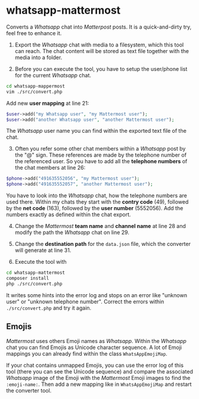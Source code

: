 # whatsapp-mattermost
Converts a _Whatsapp_ chat into _Matterpost_ posts. It is a quick-and-dirty try, feel free to enhance it.


1. Export the _Whatsapp_ chat with media to a filesystem, which this tool can reach. The chat content will be stored as text file together with the media into a folder.

2. Before you can execute the tool, you have to setup the user/phone list for the current _Whatsapp_ chat.

```bash
cd whatsapp-mappermost
vim ./src/convert.php
```

Add new **user mapping** at line 21:

```php
$user->add("my Whatsapp user", "my Mattermost user");
$user->add("another Whatsapp user", "another Mattermost user");
```

The _Whatsapp_ user name you can find within the exported text file of the chat.

3. Often you refer some other chat members within a _Whatsapp_ post by the "@" sign. These references are made by the telephone number of the referenced user. So you have to add all the **telephone numbers** of the chat members at line 26:

```php
$phone->add("491635552056", "my Mattermost user");
$phone->add("491635552057", "another Mattermost user");
```

You have to look into the _Whatsapp_ chat, how the telephone numbers are used there. Within my chats they start with the **contry code** (49), followed by the **net code** (163), followed by the **user number** (5552056). Add the numbers exactly as defined within the chat export.

4. Change the _Mattermost_ **team name** and **channel name** at line 28 and modify the path the _Whatsapp_ chat on line 29.

5. Change the **destination path** for the `data.json` file, which the converter will generate at line 31.

6. Execute the tool with

```bash
cd whatsapp-mattermost
composer install
php ./src/convert.php
```

It writes some hints into the error log and stops on an error like "unknown user" or "unknown telephone number". Correct the errors within `./src/convert.php` and try it again.

## Emojis

_Mattermost_ uses others Emoji names as _Whatsapp_. Within the _Whatsapp_ chat you can find Emojis as Unicode character sequence. A lot of Emoji mappings you can already find within the class `WhatsAppEmojiMap`. 

If your chat contains unmapped Emojis, you can use the error log of this tool (there you can see the Unicode sequence) and compare the associated _Whatsapp_ image of the Emoji with the _Mattermost_ Emoji images to find the `:emoji-name:`. Then add a new mapping like in `WhatsAppEmojiMap` and restart the converter tool.
